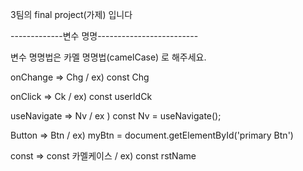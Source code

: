 3팀의 final project(가제) 입니다

-------------변수 명명-------------------------

변수 명명법은 카멜 명명법(camelCase) 로 해주세요.

onChange => Chg / ex) const Chg

onClick => Ck / ex) const userIdCk

useNavigate => Nv / ex ) const Nv = useNavigate();

Button => Btn / ex) myBtn = document.getElementById('primary Btn')

const => const 카멜케이스 / ex) const rstName

